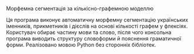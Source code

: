 Морфемна сегментація за кількісно-графемною моделлю

Ця програма виконує автоматичну морфемну сегментацію українських іменників, прикметників і дієслів на основі кількості графем у флексіях. Користувач обирає частину мови та слово, після чого консольна програма виводить структуру словоформи й пояснення граматичної форми. Реалізовано мовою Python без сторонніх бібліотек.
